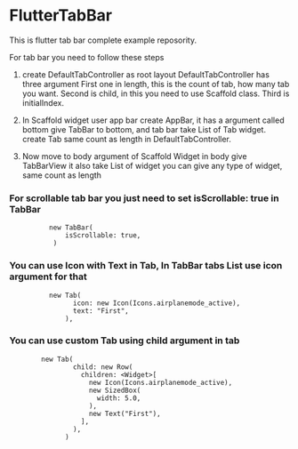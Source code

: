# FlutterTabBar

This is flutter tab bar complete example reposority.

For tab bar you need to follow these steps

1) create DefaultTabController as root layout
     DefaultTabController has three argument
     First one in length, this is the count of tab, how many tab you want.
     Second is child, in this you need to use Scaffold class.
      Third is initialIndex.
      
      
2) In Scaffold widget user app bar
      create AppBar, it has a argument called bottom
      give TabBar to bottom, and tab bar take List of Tab widget.
      create Tab same count as length in DefaultTabController.
      
      
3) Now move to body argument of Scaffold Widget
      in body give TabBarView it also take List of widget
      you can give any type of widget, same count as length
      
### For scrollable tab bar you just need to set isScrollable: true in TabBar
           
 ```
           new TabBar(
               isScrollable: true,
            )
```
           
### You can use Icon with Text in Tab, In TabBar tabs List use icon argument for that

          
```
          new Tab(
                icon: new Icon(Icons.airplanemode_active),
                text: "First",
              ),
 ```
          

### You can use custom Tab using child argument in tab 

```
        new Tab(
                child: new Row(
                  children: <Widget>[
                    new Icon(Icons.airplanemode_active),
                    new SizedBox(
                      width: 5.0,
                    ),
                    new Text("First"),
                  ],
                ),
              )   
              
```
